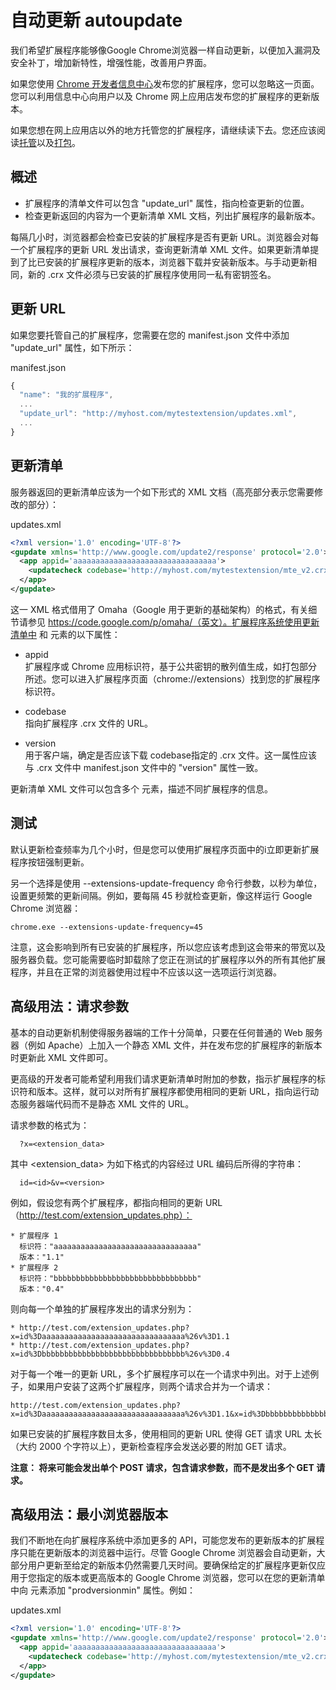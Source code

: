 # 自动更新 autoupdate

我们希望扩展程序能够像Google Chrome浏览器一样自动更新，以便加入漏洞及安全补丁，增加新特性，增强性能，改善用户界面。

如果您使用 [Chrome 开发者信息中心](https://chrome.google.com/webstore/developer/dashboard)发布您的扩展程序，您可以忽略这一页面。您可以利用信息中心向用户以及 Chrome 网上应用店发布您的扩展程序的更新版本。

如果您想在网上应用店以外的地方托管您的扩展程序，请继续读下去。您还应该阅读[托管](http://developer.chrome.com/extensions/hosting.html)以及[打包](http://developer.chrome.com/extensions/packaging.html)。

## 概述

* 扩展程序的清单文件可以包含 "update_url" 属性，指向检查更新的位置。
* 检查更新返回的内容为一个更新清单 XML 文档，列出扩展程序的最新版本。

每隔几小时，浏览器都会检查已安装的扩展程序是否有更新 URL。浏览器会对每一个扩展程序的更新 URL 发出请求，查询更新清单 XML 文件。如果更新清单提到了比已安装的扩展程序更新的版本，浏览器下载并安装新版本。与手动更新相同，新的 .crx 文件必须与已安装的扩展程序使用同一私有密钥签名。

## 更新 URL

如果您要托管自己的扩展程序，您需要在您的 manifest.json 文件中添加 "update_url" 属性，如下所示：

manifest.json

```js
{
  "name": "我的扩展程序",
  ...
  "update_url": "http://myhost.com/mytestextension/updates.xml",
  ...
}
```


## 更新清单

服务器返回的更新清单应该为一个如下形式的 XML 文档（高亮部分表示您需要修改的部分）：

updates.xml

```xml
<?xml version='1.0' encoding='UTF-8'?>
<gupdate xmlns='http://www.google.com/update2/response' protocol='2.0'>
  <app appid='aaaaaaaaaaaaaaaaaaaaaaaaaaaaaaaa'>
    <updatecheck codebase='http://myhost.com/mytestextension/mte_v2.crx' version='2.0' />
  </app>
</gupdate>
```

这一 XML 格式借用了 Omaha（Google 用于更新的基础架构）的格式，有关细节请参见 https://code.google.com/p/omaha/（英文）。扩展程序系统使用更新清单中 <app> 和 <updatecheck> 元素的以下属性：

* appid  
  扩展程序或 Chrome 应用标识符，基于公共密钥的散列值生成，如打包部分所述。您可以进入扩展程序页面（chrome://extensions）找到您的扩展程序标识符。

* codebase  
指向扩展程序 .crx 文件的 URL。

* version  
  用于客户端，确定是否应该下载 codebase指定的 .crx 文件。这一属性应该与 .crx 文件中 manifest.json 文件中的 "version" 属性一致。

更新清单 XML 文件可以包含多个 <app> 元素，描述不同扩展程序的信息。

## 测试

默认更新检查频率为几个小时，但是您可以使用扩展程序页面中的i立即更新扩展程序按钮强制更新。

另一个选择是使用 --extensions-update-frequency 命令行参数，以秒为单位，设置更频繁的更新间隔。例如，要每隔 45 秒就检查更新，像这样运行 Google Chrome 浏览器：

```
chrome.exe --extensions-update-frequency=45
```

注意，这会影响到所有已安装的扩展程序，所以您应该考虑到这会带来的带宽以及服务器负载。您可能需要临时卸载除了您正在测试的扩展程序以外的所有其他扩展程序，并且在正常的浏览器使用过程中不应该以这一选项运行浏览器。

## 高级用法：请求参数

基本的自动更新机制使得服务器端的工作十分简单，只要在任何普通的 Web 服务器（例如 Apache）上加入一个静态 XML 文件，并在发布您的扩展程序的新版本时更新此 XML 文件即可。

更高级的开发者可能希望利用我们请求更新清单时附加的参数，指示扩展程序的标识符和版本。这样，就可以对所有扩展程序都使用相同的更新 URL，指向运行动态服务器端代码而不是静态 XML 文件的 URL。

请求参数的格式为：

```
  ?x=<extension_data>
```

其中 <extension_data> 为如下格式的内容经过 URL 编码后所得的字符串：

```
  id=<id>&v=<version>
```

例如，假设您有两个扩展程序，都指向相同的更新 URL（http://test.com/extension_updates.php）：

	* 扩展程序 1
	  标识符："aaaaaaaaaaaaaaaaaaaaaaaaaaaaaaaa"
	  版本："1.1"
	* 扩展程序 2
	  标识符："bbbbbbbbbbbbbbbbbbbbbbbbbbbbbbbb"
	  版本："0.4"

则向每一个单独的扩展程序发出的请求分别为：

	* http://test.com/extension_updates.php?x=id%3Daaaaaaaaaaaaaaaaaaaaaaaaaaaaaaaa%26v%3D1.1
	* http://test.com/extension_updates.php?x=id%3Dbbbbbbbbbbbbbbbbbbbbbbbbbbbbbbbb%26v%3D0.4


对于每一个唯一的更新 URL，多个扩展程序可以在一个请求中列出。对于上述例子，如果用户安装了这两个扩展程序，则两个请求合并为一个请求：

``` 
http://test.com/extension_updates.php?x=id%3Daaaaaaaaaaaaaaaaaaaaaaaaaaaaaaaa%26v%3D1.1&x=id%3Dbbbbbbbbbbbbbbbbbbbbbbbbbbbbbbbb%26v%3D0.4
```

如果已安装的扩展程序数目太多，使用相同的更新 URL 使得 GET 请求 URL 太长（大约 2000 个字符以上），更新检查程序会发送必要的附加 GET 请求。

**注意： 将来可能会发出单个 POST 请求，包含请求参数，而不是发出多个 GET 请求。**


## 高级用法：最小浏览器版本

我们不断地在向扩展程序系统中添加更多的 API，可能您发布的更新版本的扩展程序只能在更新版本的浏览器中运行。尽管 Google Chrome 浏览器会自动更新，大部分用户更新至给定的新版本仍然需要几天时间。要确保给定的扩展程序更新仅应用于您指定的版本或更高版本的 Google Chrome 浏览器，您可以在您的更新清单中向 <app> 元素添加 "prodversionmin" 属性。例如：

updates.xml

```xml
<?xml version='1.0' encoding='UTF-8'?>
<gupdate xmlns='http://www.google.com/update2/response' protocol='2.0'>
  <app appid='aaaaaaaaaaaaaaaaaaaaaaaaaaaaaaaa'>
    <updatecheck codebase='http://myhost.com/mytestextension/mte_v2.crx' version='2.0' prodversionmin='3.0.193.0'/>
  </app>
</gupdate>
```
